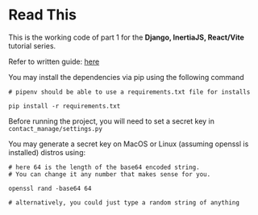 # Read This

This is the working code of part 1 for the __Django, InertiaJS, React/Vite__ tutorial series.

Refer to written guide: [here](https://dev.to/saiforceone/django-inertiajs-and-react-a-guide-to-get-you-started-pt-1-1po)

You may install the dependencies via pip using the following command

```shell
# pipenv should be able to use a requirements.txt file for installs

pip install -r requirements.txt
```

Before running the project, you will need to set a secret key in `contact_manage/settings.py`

You may generate a secret key on MacOS or Linux (assuming openssl is installed) distros using:
```shell
# here 64 is the length of the base64 encoded string. 
# You can change it any number that makes sense for you.

openssl rand -base64 64

# alternatively, you could just type a random string of anything
```